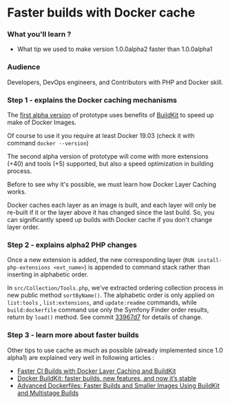 # Faster builds with Docker cache

### What you'll learn ?

- What tip we used to make version 1.0.0alpha2 faster than 1.0.0alpha1

### Audience

Developers, DevOps engineers, and Contributors with PHP and Docker skill.

### Step 1 - explains the Docker caching mechanisms

The [first alpha version](https://github.com/llaville/docker-php-toolbox/releases/tag/1.0.0alpha1) of prototype
uses benefits of [BuildKit](https://docs.docker.com/develop/develop-images/build_enhancements/#to-enable-buildkit-builds)
to speed up make of Docker Images.

Of course to use it you require at least Docker 19.03 (check it with command `docker --version`)

The second alpha version of prototype will come with more extensions (+40) and tools (+5) supported,
but also a speed optimization in building process.

Before to see why it's possible, we must learn how Docker Layer Caching works.

Docker caches each layer as an image is built, and each layer will only be re-built
if it or the layer above it has changed since the last build.
So, you can significantly speed up builds with Docker cache if you don't change layer order.

### Step 2 - explains alpha2 PHP changes

Once a new extension is added, the new corresponding layer (`RUN install-php-extensions <ext_name>`) is appended to command stack
rather than inserting in alphabetic order.

In `src/Collection/Tools.php`, we've extracted ordering collection process in new public method `sortByName()`.
The alphabetic order is only applied on `list:tools` , `list:extensions`, and `update:readme` commands,
while `build:dockerfile` command use only the Symfony Finder order results, return by `load()` method.
See commit [33967d7](https://github.com/llaville/docker-php-toolbox/commit/33967d777f0cabe9ea4859f17528d07ca411f253) for details of change.

### Step 3 - learn more about faster builds

Other tips to use cache as much as possible (already implemented since 1.0 alpha1) are explained very well in following articles :

* [Faster CI Builds with Docker Layer Caching and BuildKit](https://testdriven.io/blog/faster-ci-builds-with-docker-cache/)
* [Docker BuildKit: faster builds, new features, and now it’s stable](https://pythonspeed.com/articles/docker-buildkit/)
* [Advanced Dockerfiles: Faster Builds and Smaller Images Using BuildKit and Multistage Builds](https://www.docker.com/blog/advanced-dockerfiles-faster-builds-and-smaller-images-using-buildkit-and-multistage-builds/)
